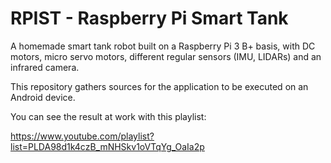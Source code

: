 # RPIST - Raspberry Pi Smart Tank

A homemade smart tank robot built on a Raspberry Pi 3 B+ basis, with DC motors, micro servo motors, different regular sensors (IMU, LIDARs) and an infrared camera.

This repository gathers sources for the application to be executed on an Android device.

You can see the result at work with this playlist:

https://www.youtube.com/playlist?list=PLDA98d1k4czB_mNHSkv1oVTqYg_OaIa2p
